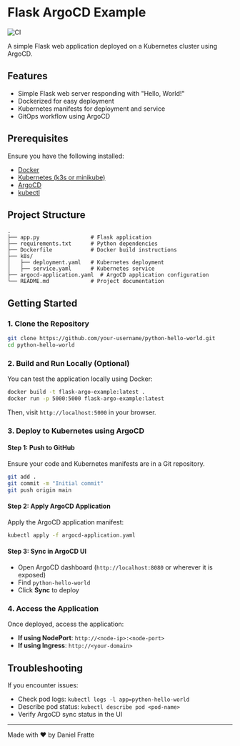 # Flask ArgoCD Example

![CI](https://github.com/dfratte/flask-argo-example/actions/workflows/test.yaml/badge.svg)

A simple Flask web application deployed on a Kubernetes cluster using ArgoCD.

## Features
- Simple Flask web server responding with "Hello, World!"
- Dockerized for easy deployment
- Kubernetes manifests for deployment and service
- GitOps workflow using ArgoCD

## Prerequisites
Ensure you have the following installed:

- [Docker](https://docs.docker.com/get-docker/)
- [Kubernetes (k3s or minikube)](https://kubernetes.io/docs/setup/)
- [ArgoCD](https://argo-cd.readthedocs.io/en/stable/)
- [kubectl](https://kubernetes.io/docs/tasks/tools/)

## Project Structure
```
.
├── app.py                # Flask application
├── requirements.txt      # Python dependencies
├── Dockerfile            # Docker build instructions
├── k8s/
│   ├── deployment.yaml   # Kubernetes deployment
│   ├── service.yaml      # Kubernetes service
├── argocd-application.yaml  # ArgoCD application configuration
└── README.md             # Project documentation
```

## Getting Started

### 1. Clone the Repository
```sh
git clone https://github.com/your-username/python-hello-world.git
cd python-hello-world
```

### 2. Build and Run Locally (Optional)
You can test the application locally using Docker:
```sh
docker build -t flask-argo-example:latest .
docker run -p 5000:5000 flask-argo-example:latest
```
Then, visit `http://localhost:5000` in your browser.

### 3. Deploy to Kubernetes using ArgoCD

#### Step 1: Push to GitHub
Ensure your code and Kubernetes manifests are in a Git repository.
```sh
git add .
git commit -m "Initial commit"
git push origin main
```

#### Step 2: Apply ArgoCD Application
Apply the ArgoCD application manifest:
```sh
kubectl apply -f argocd-application.yaml
```

#### Step 3: Sync in ArgoCD UI
- Open ArgoCD dashboard (`http://localhost:8080` or wherever it is exposed)
- Find `python-hello-world`
- Click **Sync** to deploy

### 4. Access the Application
Once deployed, access the application:

- **If using NodePort**: `http://<node-ip>:<node-port>`
- **If using Ingress**: `http://<your-domain>`

## Troubleshooting
If you encounter issues:
- Check pod logs: `kubectl logs -l app=python-hello-world`
- Describe pod status: `kubectl describe pod <pod-name>`
- Verify ArgoCD sync status in the UI

---

Made with ❤️ by Daniel Fratte